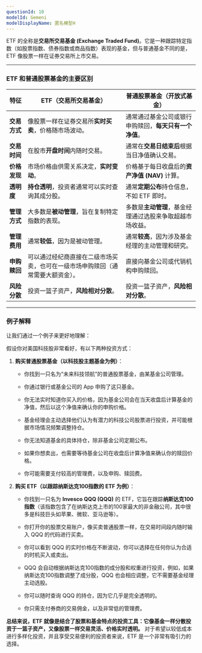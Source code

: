 ```yaml
---
questionId: 10
modelId: Gemeni
modelDisplayName: 匿名模型H
---
```

ETF 的全称是**交易所交易基金 (Exchange Traded Fund)**。它是一种跟踪特定指数（如股票指数、债券指数或商品指数）表现的基金，但与普通基金不同的是，ETF 像股票一样在证券交易所上市交易。

---

### ETF 和普通股票基金的主要区别

|特征|ETF（交易所交易基金）|普通股票基金（开放式基金）|
|---|---|---|
|**交易方式**|像股票一样在证券交易所**实时买卖**，价格随市场波动。|通常通过基金公司或银行申购赎回，**每天只有一个净值**。|
|**交易时间**|在股市**开盘时间**内随时交易。|通常在**交易日结束后**根据当日净值确认交易。|
|**价格发现**|市场价格由供需关系决定，**实时变动**。|价格基于每日收盘后的**资产净值 (NAV)** 计算。|
|**透明度**|**持仓透明**，投资者通常可以实时查询其成分股。|通常**定期公布**持仓信息，不如 ETF 即时。|
|**管理方式**|大多数是**被动管理**，旨在复制特定指数的表现。|多数是**主动管理**，基金经理通过选股来争取超越市场收益。|
|**管理费用**|通常**较低**，因为是被动管理。|通常**较高**，因为涉及基金经理的主动管理和研究。|
|**申购赎回**|可以通过经纪商直接在二级市场买卖，也可在一级市场申购赎回（通常需要大额资金）。|直接向基金公司或代销机构申购赎回。|
|**风险分散**|投资一篮子资产，**风险相对分散**。|投资一篮子资产，**风险相对分散**。|

---

### 例子解释

让我们通过一个例子来更好地理解：

假设你对美国科技股非常看好，有以下两种投资方式：

1. **购买普通股票基金（以科技股主题基金为例）**：
    
    - 你找到一只名为“未来科技领航”的普通股票基金，由某基金公司管理。
        
    - 你通过银行或基金公司的 App 申购了这只基金。
        
    - 你无法实时知道你买入的价格，因为基金公司会在当天收盘后计算基金的净值，然后以这个净值来确认你的申购价格。
        
    - 基金经理会主动选择他们认为有潜力的科技公司股票进行投资，并可能根据市场情况频繁调整持仓。
        
    - 你无法知道基金的具体持仓，除非基金公司定期公布。
        
    - 如果你想卖出，也需要等待基金公司在收盘后计算净值来确认你的赎回价格。
        
    - 你可能需要支付较高的管理费，以及申购、赎回费。
        
2. **购买 ETF（以跟踪纳斯达克100指数的 ETF 为例）**：
    
    - 你找到一只名为 **Invesco QQQ (QQQ)** 的 ETF，它旨在跟踪**纳斯达克100指数**（该指数包含了在纳斯达克上市的100家最大的非金融公司，其中很多是科技巨头如苹果、微软、亚马逊等）。
        
    - 你打开你的股票交易账户，像买卖普通股票一样，在交易时间段内随时输入 QQQ 的代码进行买卖。
        
    - 你可以看到 QQQ 的实时价格在不断波动，你可以选择在任何你认为合适的时机买入或卖出。
        
    - QQQ 会自动根据纳斯达克100指数的成分股和权重进行投资，例如，如果纳斯达克100指数调整了成分股，QQQ 也会相应调整，它不需要基金经理主动选股。
        
    - 你可以随时查询 QQQ 的持仓，因为它几乎是完全透明的。
        
    - 你只需支付券商的交易佣金，以及非常低的管理费。
        

**总结来说，ETF 就像是结合了股票和基金特点的投资工具：它像基金一样分散投资于一篮子资产，又像股票一样交易灵活、价格实时透明。** 对于希望以较低成本进行多样化投资，并且享受交易便利的投资者来说，ETF 是一个非常有吸引力的选择。